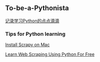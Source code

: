 ## To-be-a-Pythonista

[记录学习Python的点点滴滴](https://github.com/lietoumai/To-be-a-Pythoner/issues)

### Tips for  Python learning 
[Install Scrapy on Mac](https://blog.michaelyin.info/2017/08/16/scrapy-tutorial-2-how-install-scrapy-mac/)

[Learn Web Scraping Using Python For Free](https://scrapingclub.com/)
